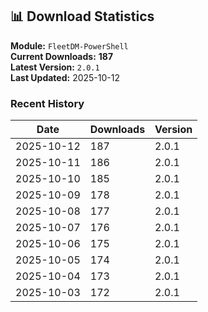 ## 📊 Download Statistics

**Module:** `FleetDM-PowerShell`  
**Current Downloads:** **187**  
**Latest Version:** `2.0.1`  
**Last Updated:** 2025-10-12

### Recent History

| Date | Downloads | Version |
|------|-----------|---------|
| 2025-10-12 | 187 | 2.0.1 |
| 2025-10-11 | 186 | 2.0.1 |
| 2025-10-10 | 185 | 2.0.1 |
| 2025-10-09 | 178 | 2.0.1 |
| 2025-10-08 | 177 | 2.0.1 |
| 2025-10-07 | 176 | 2.0.1 |
| 2025-10-06 | 175 | 2.0.1 |
| 2025-10-05 | 174 | 2.0.1 |
| 2025-10-04 | 173 | 2.0.1 |
| 2025-10-03 | 172 | 2.0.1 |
